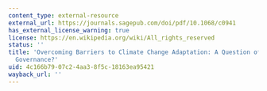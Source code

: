 ```yaml
---
content_type: external-resource
external_url: https://journals.sagepub.com/doi/pdf/10.1068/c0941
has_external_license_warning: true
license: https://en.wikipedia.org/wiki/All_rights_reserved
status: ''
title: 'Overcoming Barriers to Climate Change Adaptation: A Question of Multilevel
  Governance?'
uid: 4c166b79-07c2-4aa3-8f5c-18163ea95421
wayback_url: ''
---
```

